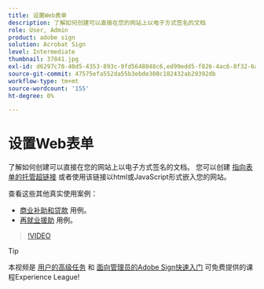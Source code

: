 ```yaml
---
title: 设置Web表单
description: 了解如何创建可以直接在您的网站上以电子方式签名的文档
role: User, Admin
product: adobe sign
solution: Acrobat Sign
level: Intermediate
thumbnail: 37841.jpg
exl-id: d6297c78-40d5-4353-893c-9fd5648048c6,ed99edd5-f826-4ac6-8f32-6a4e6e48ddc6
source-git-commit: 47575efa552da55b3ebde308c182432ab29392db
workflow-type: tm+mt
source-wordcount: '155'
ht-degree: 0%

---
```


# 设置Web表单

了解如何创建可以直接在您的网站上以电子方式签名的文档。 您可以创建 [指向表单的托管超链接](https://salesforceintegration.na2.echosign.com/public/esignWidget?wid=CBFCIBAA3AAABLblqZhAa5MmTHYoyIwWia3GbWuwgXo0CqUPbm9Fndza1A51v56MP1PP5GL6UzOKpAYQ9RTI*) 或者使用该链接以html或JavaScript形式嵌入您的网站。

查看这些其他真实使用案例：

* [商业补助和贷款](https://experienceleague.adobe.com/docs/document-cloud-learn/sign-learning-hub/expand/recipes/gov/usecasegovgrants.html?lang=en) 用例。
* [再就业援助](https://experienceleague.adobe.com/docs/document-cloud-learn/sign-learning-hub/expand/recipes/gov/usecasegovreemployment.html?lang=en) 用例。

>[!VIDEO](https://video.tv.adobe.com/v/37841?hidetitle=true)

>[!TIP]
>
>本视频是 [用户的高级任务](https://experienceleague.adobe.com/?recommended=Sign-U-1-2020.3) 和 [面向管理员的Adobe Sign快速入门](https://experienceleague.adobe.com/?recommended=Sign-A-1-2020.2) 可免费提供的课程Experience League!
